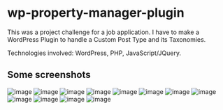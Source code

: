 # wp-property-manager-plugin

This was a project challenge for a job application. I have to make a WordPress Plugin to handle a Custom Post Type and its Taxonomies.

Technologies involved: WordPress, PHP, JavaScript/JQuery. 

## Some screenshots
![image](https://user-images.githubusercontent.com/6114482/182268167-0baa38ee-839b-4b8b-962f-effa7df6bf4b.png)
![image](https://user-images.githubusercontent.com/6114482/182268200-10321c9b-2097-47f1-a79c-3f49a714b049.png)
![image](https://user-images.githubusercontent.com/6114482/182268226-c5d35a40-70fc-42ca-874f-105bdc37af19.png)
![image](https://user-images.githubusercontent.com/6114482/182268237-c2ca1f28-7dfc-45d5-9ba1-35f1060ef858.png)
![image](https://user-images.githubusercontent.com/6114482/182268244-3fc018ac-1128-4f6b-bac4-b26e0999f470.png)
![image](https://user-images.githubusercontent.com/6114482/182268252-b484074b-2ccc-4787-9dde-161584704a0e.png)
![image](https://user-images.githubusercontent.com/6114482/182268261-ee1551e1-8988-43d9-bcb9-3ca72835be90.png)
![image](https://user-images.githubusercontent.com/6114482/182268270-b0fa0e37-5f57-4570-88b4-6ff7940a5558.png)
![image](https://user-images.githubusercontent.com/6114482/182268274-50d1500c-d057-4e27-8929-51583b0401c3.png)
![image](https://user-images.githubusercontent.com/6114482/182268284-c9654149-6f9a-4cf6-bea5-123bcf9f5a23.png)
![image](https://user-images.githubusercontent.com/6114482/182268290-5d3a4383-a305-4d47-94ea-5291da05b328.png)
![image](https://user-images.githubusercontent.com/6114482/182268300-24b318c0-1c62-4b6f-b222-2852d90c8dfe.png)

